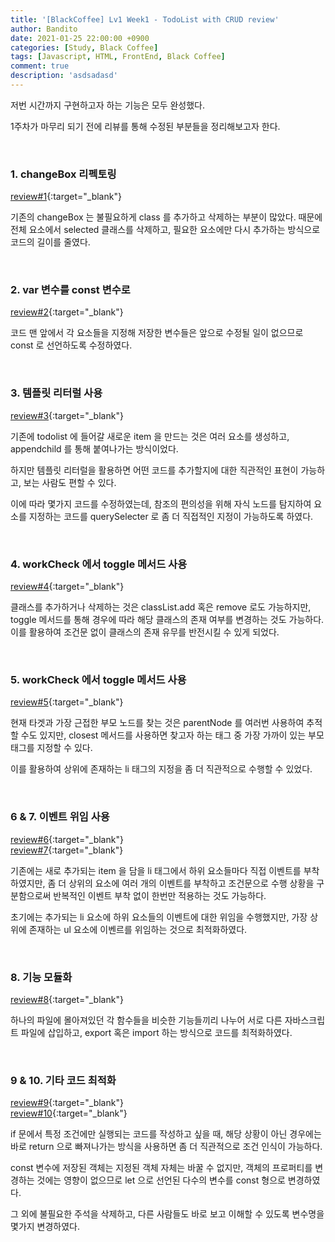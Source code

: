 ```yaml
---
title: '[BlackCoffee] Lv1 Week1 - TodoList with CRUD review'
author: Bandito
date: 2021-01-25 22:00:00 +0900
categories: [Study, Black Coffee]
tags: [Javascript, HTML, FrontEnd, Black Coffee]
comment: true
description: 'asdsadasd'
---
```


저번 시간까지 구현하고자 하는 기능은 모두 완성했다.    

1주차가 마무리 되기 전에 리뷰를 통해 수정된 부분들을 정리해보고자 한다.

<br/>

### 1. changeBox 리펙토링

[review#1](https://github.com/Suppplier/js-todo-list-step1/commit/e4ee203bb3942d9295b2c4f269a2b807196615aa){:target="_blank"}

기존의 changeBox 는 불필요하게 class 를 추가하고 삭제하는 부분이 많았다. 때문에 전체 요소에서 selected 클래스를 삭제하고, 필요한 요소에만 다시 추가하는 방식으로 코드의 길이를 줄였다.

<br/>

### 2. var 변수를 const 변수로

[review#2](https://github.com/Suppplier/js-todo-list-step1/commit/9043b74f062b54f7da1e9238c7dc82d632e3a7d7){:target="_blank"}

코드 맨 앞에서 각 요소들을 지정해 저장한 변수들은 앞으로 수정될 일이 없으므로 const 로 선언하도록 수정하였다.


<br/>

### 3. 템플릿 리터럴 사용

[review#3](https://github.com/Suppplier/js-todo-list-step1/commit/6a54794a3e514546327950c13665bd2c2b1f45ea){:target="_blank"}

기존에 todolist 에 들어갈 새로운 item 을 만드는 것은 여러 요소를 생성하고, appendchild 를 통해 붙여나가는 방식이었다.   

하지만 템플릿 리터럴을 활용하면 어떤 코드를 추가할지에 대한 직관적인 표현이 가능하고, 보는 사람도 편할 수 있다.   

이에 따라 몇가지 코드를 수정하였는데, 참조의 편의성을 위해 자식 노드를 탐지하여 요소를 지정하는 코드를 querySelecter 로 좀 더 직접적인 지정이 가능하도록 하였다.


<br/>

### 4. workCheck 에서 toggle 메서드 사용

[review#4](https://github.com/Suppplier/js-todo-list-step1/commit/380a1987f8409a84c3ade4088aa0cd73afb265f0){:target="_blank"}

클래스를 추가하거나 삭제하는 것은 classList.add 혹은 remove 로도 가능하지만, toggle 메서드를 통해 경우에 따라 해당 클래스의 존재 여부를 변경하는 것도 가능하다.    
이를 활용하여 조건문 없이 클래스의 존재 유무를 반전시킬 수 있게 되었다.


<br/>

### 5. workCheck 에서 toggle 메서드 사용

[review#5](https://github.com/Suppplier/js-todo-list-step1/commit/6f7d4ba5e2a92053ba24352329b0977fca120477){:target="_blank"}

현재 타겟과 가장 근접한 부모 노드를 찾는 것은 parentNode 를 여러번 사용하여 추적할 수도 있지만, closest 메서드를 사용하면 찾고자 하는 태그 중 가장 가까이 있는 부모 태그를 지정할 수 있다.    

이를 활용하여 상위에 존재하는 li 태그의 지정을 좀 더 직관적으로 수행할 수 있었다.


<br/>

### 6 & 7. 이벤트 위임 사용

[review#6](https://github.com/Suppplier/js-todo-list-step1/commit/6f7d4ba5e2a92053ba24352329b0977fca120477){:target="_blank"}    
[review#7](https://github.com/Suppplier/js-todo-list-step1/commit/d05cdbb68d0b17f2b14df21a95fbcc8430de0dd7){:target="_blank"}

기존에는 새로 추가되는 item 을 담을 li 태그에서 하위 요소들마다 직접 이벤트를 부착하였지만, 좀 더 상위의 요소에 여러 개의 이벤트를 부착하고 조건문으로 수행 상황을 구분함으로써 반복적인 이벤트 부착 없이 한번만 적용하는 것도 가능하다.    

초기에는 추가되는 li 요소에 하위 요소들의 이벤트에 대한 위임을 수행했지만, 가장 상위에 존재하는 ul 요소에 이벤르를 위임하는 것으로 최적화하였다.


<br/>

### 8. 기능 모듈화

[review#8](https://github.com/Suppplier/js-todo-list-step1/commit/a4c5a0089cc38c3af8207bec7ced8e5fc1bae2cf){:target="_blank"}    


하나의 파일에 몰아져있던 각 함수들을 비슷한 기능들끼리 나누어 서로 다른 자바스크립트 파일에 삽입하고, export 혹은 import 하는 방식으로 코드를 최적화하였다.


<br/>

### 9 & 10. 기타 코드 최적화

[review#9](https://github.com/Suppplier/js-todo-list-step1/commit/ca32137b2d38853bef00dcc6be441cbacf0d8a05){:target="_blank"}     
[review#10](https://github.com/Suppplier/js-todo-list-step1/commit/8861ed9baa395dc511dc2691f94a09478491a7b6){:target="_blank"} 


if 문에서 특정 조건에만 실행되는 코드를 작성하고 싶을 때, 해당 상황이 아닌 경우에는 바로 return 으로 빠져나가는 방식을 사용하면 좀 더 직관적으로 조건 인식이 가능하다.    

const 변수에 저장된 객체는 지정된 객체 자체는 바꿀 수 없지만, 객체의 프로퍼티를 변경하는 것에는 영향이 없으므로 let 으로 선언된 다수의 변수를 const 형으로 변경하였다.    

그 외에 불필요한 주석을 삭제하고, 다른 사람들도 바로 보고 이해할 수 있도록 변수명을 몇가지 변경하였다.


